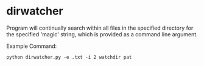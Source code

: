 # dirwatcher
Program will continually search within all files in the specified directory for the specified 'magic' string, which is provided as a command line argument.


Example Command:

`python dirwatcher.py -e .txt -i 2 watchdir pat`

